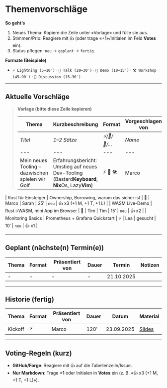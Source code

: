 # Themenvorschläge

**So geht’s**

1. Neues Thema: Kopiere die Zeile unter «Vorlage» und fülle sie aus.
2. Stimmen/Prio: Reagiere mit 👍 (oder trage «+1»/Initialen im Feld **Votes** ein).
3. Status pflegen: `neu` → `geplant` → `fertig`.

**Formate (Beispiele)**

- `⚡️ Lightning (5–10′)` · `🎤 Talk (20–30′)` · `🧪 Demo (10–15′)` · `🛠 Workshop (45–90′)` · `💬 Discussion (15–30′)`

---

## Aktuelle Vorschläge

> **Vorlage (bitte diese Zeile kopieren)**
>
> | Thema | Kurzbeschreibung | Format | Vorgeschlagen von | Präsentiert von | Dauer | Status | Votes |
> |---|---|---|---|---|---|---|---|
> | _Titel_ | _1–2 Sätze_ | _⚡️/🎤/🧪/…_ | _Name_ | _Name/gesucht_ | _z. B. 15′_ | `neu` | 👍 x0 |
> |---|---|---|---|---|---|---|---|
> | Mein neues Tooling – dazwischen spielen wir Golf | Erfahrungsbericht: Umstieg auf neues Dev-Tooling (Bastard**Keyboard**, **Nix**Os, Lazy**Vim**) | ⚡️ 🧪 🛠 | Marco | Marco | - | `neu` | 👍 x0 |

<!-- Beispiele -->

| Rust für Einsteiger | Ownership, Borrowing, warum das sicher ist | 🎤 | Marco | Sarah | 25′ | `neu` | 👍 x3 (+1 M, +1 T, +1 L) |
| WASM Live-Demo | Rust→WASM, mini App im Browser | 🧪 | Tim | Tim | 15′ | `neu` | 👍 x2 |
| Monitoring Basics | Prometheus + Grafana Quickstart | ⚡️ | Lea | gesucht | 10′ | `neu` | 👍 x1 |

---

## Geplant (nächste(n) Termin(e))

| Thema | Format | Präsentiert von | Dauer | Termin     | Notizen |
| ----- | ------ | --------------- | ----- | ---------- | ------- |
| -     | -      | -               | -     | 21.10.2025 |         |

---

## Historie (fertig)

| Thema   | Format | Präsentiert von | Dauer | Datum      | Material                                                                       |
| ------- | ------ | --------------- | ----- | ---------- | ------------------------------------------------------------------------------ |
| Kickoff | ⚡️    | Marco           | 120′  | 23.09.2025 | [Slides](https://github.com/Software-Crafters-Meetup/Kickoff/tree/main/slides) |

---

## Voting-Regeln (kurz)

- **GitHub/Forge**: Reagiere mit 👍 auf die Tabellenzeile/Issue.
- **Nur Markdown**: Trage **+1** oder Initialen in **Votes** ein (z. B. «👍 x3 (+1 M, +1 T, +1 L)»).
